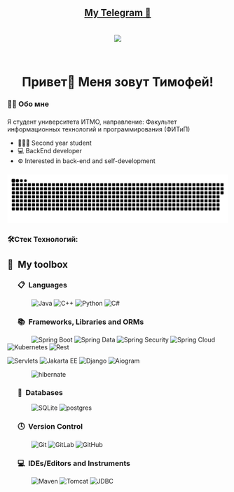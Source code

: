 <div align="center">
  </a>
<h2 align="center">   <a href="https://t.me/Timofey1211">           My Telegram 📇 

  </a> </h2>
</div>

<br>

<div id="header" align="center">
  <img src="https://media2.giphy.com/media/qgQUggAC3Pfv687qPC/giphy.gif?cid=790b76118af97439be460649554f1d97648f6fbc0e80b59e&rid=giphy.gif&ct=g" width="550"/>
</div>
<p>&#160;</p>

<h1 align="center">Привет👋 Меня зовут Тимофей!</h1>

###

<h3 align="left">👩‍💻  Обо мне</h3>

###

<p align="left">Я студент университета ИТМО, направление: Факультет информационных технологий и программирования (ФИТиП)</p>

- 👨🏻‍💼 Second year student
- 💻 BackEnd developer
- ⚙️ Interested in back-end and self-development

###

<p align="center">
 <img width="600" src="assets/github-snake.svg" alt="snake"/>
</p>

###

<h3 align="left">🛠Стек Технологий:</h3>

###

## 🧰 &nbsp;My toolbox

### &nbsp; &nbsp; &nbsp; 📋 &nbsp;Languages

&nbsp; &nbsp; &nbsp; &nbsp; &nbsp; &nbsp; &nbsp;
![Java](https://img.shields.io/badge/java-%23ED8B00.svg?style=for-the-badge&logo=java&logoColor=white)
![C++](https://img.shields.io/badge/c++-%2300599C.svg?style=for-the-badge&logo=c++%2B%2B&logoColor=white)
![Python](https://img.shields.io/badge/python-3670A0?style=for-the-badge&logo=python&logoColor=ffdd54)
![C#](https://img.shields.io/badge/c%23-%23239120.svg?style=for-the-badge&logo=c-sharp&logoColor=white)

### &nbsp; &nbsp; &nbsp; 📚 &nbsp;Frameworks, Libraries and ORMs

&nbsp; &nbsp; &nbsp; &nbsp; &nbsp; &nbsp; &nbsp;
![Spring Boot](https://img.shields.io/badge/spring-%23239120.svg?style=for-the-badge&labelColor=white)
![Spring Data](https://img.shields.io/badge/spring-boot-%23239120.svg?style=for-the-badge&labelColor=white)
![Spring Security](https://img.shields.io/badge/spring-seurity-%23239120.svg?style=for-the-badge&labelColor=white)
![Spring Cloud](https://img.shields.io/badge/spring-cloud-%23239120.svg?style=for-the-badge&labelColor=white)
![Kubernetes](https://img.shields.io/badge/kubernetes-blue.svg?style=for-the-badge&labelColor=white)
![Rest](https://img.shields.io/badge/spring-green.svg?style=for-the-badge&labelColor=white)

![Servlets](https://img.shields.io/badge/Servlets-4B8BBE?style=for-the-badge&logo=java&logoColor=white)
![Jakarta EE](https://img.shields.io/badge/jakarta_ee-black?style=for-the-badge&labelColor=white)
![Django](https://img.shields.io/badge/django-yelow.svg?style=for-the-badge&labelColor=white)
![Aiogram](https://img.shields.io/badge/aiogram-blue.svg?style=for-the-badge&labelColor=white)

&nbsp; &nbsp; &nbsp; &nbsp; &nbsp; &nbsp; &nbsp;
![hibernate](https://img.shields.io/badge/hibernate-%59666C.svg?style=for-the-badge&logo=hibernate&logoColor=white)

### &nbsp; &nbsp; &nbsp; 💾 &nbsp;Databases

&nbsp; &nbsp; &nbsp; &nbsp; &nbsp; &nbsp; &nbsp;
![SQLite](https://img.shields.io/badge/sqlite-%2307405e.svg?style=for-the-badge&logo=sqlite&logoColor=white)
![postgres](https://img.shields.io/badge/postgresql-blue.svg?style=for-the-badge&logo=postgresql&logoColor=white)

### &nbsp; &nbsp; &nbsp; 🕓 &nbsp;Version Control

&nbsp; &nbsp; &nbsp; &nbsp; &nbsp; &nbsp; &nbsp;
![Git](https://img.shields.io/badge/git-%23F05033.svg?style=for-the-badge&logo=git&logoColor=white)
![GitLab](https://img.shields.io/badge/gitlab-%23181717.svg?style=for-the-badge&logo=gitlab&logoColor=white)
![GitHub](https://img.shields.io/badge/github-%23121011.svg?style=for-the-badge&logo=github&logoColor=white)

### &nbsp; &nbsp; &nbsp; 💻 &nbsp;IDEs/Editors and Instruments

&nbsp; &nbsp; &nbsp; &nbsp; &nbsp; &nbsp; &nbsp;
![Maven](https://img.shields.io/badge/Maven-C71A36?style=for-the-badge&logo=apache-maven&logoColor=white)
![Tomcat](https://img.shields.io/badge/Tomcat-F8DC75?style=for-the-badge&logo=apache-tomcat&logoColor=black)
![JDBC](https://img.shields.io/badge/JDBC-4479A1?style=for-the-badge&logo=java&logoColor=white)

